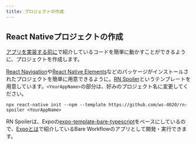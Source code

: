 ```yaml
---
title: プロジェクトの作成
---
```


## React Nativeプロジェクトの作成

<!-- TODO: リンク貼るよ -->
[アプリを実装する前に](.)で紹介しているコードを簡単に動かすことができるように、プロジェクトを作成します。

[React Navigation](https://reactnavigation.org/)や[React Native Elements](https://reactnativeelements.com/)などのパッケージがインストールされたプロジェクトを簡単に用意できるように。[RN Spoiler](https://github.com/ws-4020/rn-spoiler)というテンプレートを用意しています。`<YourAppName>`の部分は、好みのプロジェクト名に変更してください。

```
npx react-native init --npm --template https://github.com/ws-4020/rn-spoiler <YourAppName>
```

<!-- TODO: リンク貼るよ -->
RN Spoilerは、Expoの[expo-template-bare-typescript](https://github.com/expo/expo/tree/master/templates/expo-template-bare-typescript)をベースにしているので、[Expoとは](.)で紹介しているBare Workflowのアプリとして開発・実行できます。
